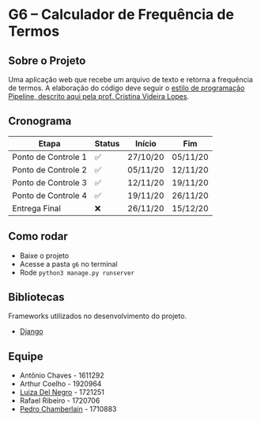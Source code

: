 # G6 – Calculador de Frequência de Termos

## Sobre o Projeto
Uma aplicação web que recebe um arquivo de texto e retorna a frequência de termos. A elaboração do código deve seguir o [estilo de programação Pipeline, descrito aqui pela prof. Cristina Videira Lopes](https://github.com/crista/exercises-in-programming-style/tree/master/06-pipeline).

## Cronograma
Etapa               | Status | Início   | Fim
------------------- | ------ | -------- | ----
Ponto de Controle 1 | ✅    | 27/10/20 | 05/11/20
Ponto de Controle 2 | ✅     | 05/11/20 | 12/11/20
Ponto de Controle 3 | ✅    | 12/11/20 | 19/11/20
Ponto de Controle 4 | ✅    | 19/11/20 | 26/11/20
Entrega Final       | :x:    | 26/11/20 | 15/12/20

## Como rodar
- Baixe o projeto
- Acesse a pasta `g6` no terminal
- Rode `python3 manage.py runserver`

## Bibliotecas
Frameworks utilizados no desenvolvimento do projeto.
- [Django](https://github.com/django/django)

## Equipe
* Antônio Chaves - 1611292
* Arthur Coelho - 1920964
* [Luiza Del Negro](https://github.com/luizadelnegro) - 1721251
* Rafael Ribeiro - 1720706
* [Pedro Chamberlain](https://github.com/pedrochamberlain) - 1710883
